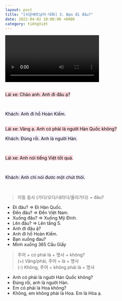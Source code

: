 ```yaml
---
layout: post
title: "[쉬운베트남어-대화] 3. Bạn đi đâu?"
date: 2022-04-02 10:00:00 +0900
category: tiếngViệt
---
```


<div class="video-container">
    <video id="player" class="video-js vjs-default-skin vjs-big-play-centered" data-json="/public/json/쉬운베트남어-대화3과.json"></video>
</div>

<br>

<mark style="background-color: #ffdce0">Lái xe: Chào anh. Anh đi đâu ạ?</mark>

<br>

<mark style="background-color: #f5f0ff">Khách: Anh đi hồ Hoàn Kiếm.</mark>

<br>
<mark style="background-color: #ffdce0">Lái xe: Vâng ạ. Anh có phải là người Hàn Quốc không?</mark>

<br>

<mark style="background-color: #f5f0ff">Khách: Đúng rồi. Anh là người Hàn.</mark>

<br>

<mark style="background-color: #ffdce0">Lái xe: Anh nói tiếng Việt tốt quá.</mark>

<br>

<mark style="background-color: #f5f0ff">Khách: Anh chỉ nói đươc một chút thôi.</mark>

<br>

> 이동 동사 (가다/오다/내라다/올라가다) + đâu?
- Đi đâu? ⇒ Đi Hàn Quốc.
- Đến đâu? ⇒ Đến Việt Nam.
- Xuống đâu? ⇒ Xuống Mỹ Đình.
- Lên đâu? ⇒ Lên tầng 5.
- Anh đi đâu ậ?
- Anh đi hồ Hoàn Kiếm.
- Bạn xuống đau?
- Mình xuống 365 Cầu Giấy

> 주어 + có phải là + 명사 + không?<br>
> (+) Vâng/phải, 주어 + là + 명사<br>
> (-) Không, 주어 + không phải là + 명사
- Anh có phải là người Hàn Quốc không?
- Đúng rồi, anh là người Hàn.
- Em có phải là Hoa không?
- Không, em không phải là Hoa. Em là Hòa ạ.
